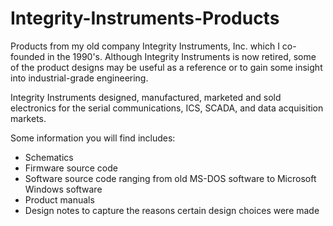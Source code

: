 # Integrity-Instruments-Products
Products from my old company Integrity Instruments, Inc. which I co-founded in the 1990's. Although Integrity Instruments is now retired, some of the product designs may be useful as a reference or to gain some insight into industrial-grade engineering.

Integrity Instruments designed, manufactured, marketed and sold electronics for the serial communications, ICS, SCADA, and data acquisition markets.

Some information you will find includes:
- Schematics
- Firmware source code
- Software source code ranging from old MS-DOS software to Microsoft Windows software
- Product manuals
- Design notes to capture the reasons certain design choices were made
